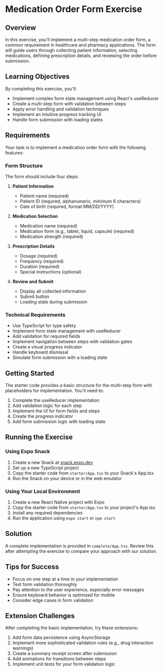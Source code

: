 # Medication Order Form Exercise

## Overview

In this exercise, you'll implement a multi-step medication order form, a common requirement in healthcare and pharmacy applications. The form will guide users through collecting patient information, selecting medications, defining prescription details, and reviewing the order before submission.

## Learning Objectives

By completing this exercise, you'll:

- Implement complex form state management using React's useReducer
- Create a multi-step form with validation between steps
- Apply error handling and validation techniques
- Implement an intuitive progress tracking UI
- Handle form submission with loading states

## Requirements

Your task is to implement a medication order form with the following features:

### Form Structure

The form should include four steps:

1. **Patient Information**
   - Patient name (required)
   - Patient ID (required, alphanumeric, minimum 6 characters)
   - Date of birth (required, format MM/DD/YYYY)

2. **Medication Selection**
   - Medication name (required)
   - Medication form (e.g., tablet, liquid, capsule) (required)
   - Medication strength (required)

3. **Prescription Details**
   - Dosage (required)
   - Frequency (required)
   - Duration (required)
   - Special instructions (optional)

4. **Review and Submit**
   - Display all collected information
   - Submit button
   - Loading state during submission

### Technical Requirements

- Use TypeScript for type safety
- Implement form state management with useReducer
- Add validation for required fields
- Implement navigation between steps with validation gates
- Create a visual progress indicator
- Handle keyboard dismissal
- Simulate form submission with a loading state

## Getting Started

The starter code provides a basic structure for the multi-step form with placeholders for implementation. You'll need to:

1. Complete the useReducer implementation
2. Add validation logic for each step
3. Implement the UI for form fields and steps
4. Create the progress indicator
5. Add form submission logic with loading state

## Running the Exercise

### Using Expo Snack

1. Create a new Snack at [snack.expo.dev](https://snack.expo.dev/)
2. Set up a new TypeScript project
3. Copy the starter code from `starter/App.tsx` to your Snack's App.tsx
4. Run the Snack on your device or in the web emulator

### Using Your Local Environment

1. Create a new React Native project with Expo
2. Copy the starter code from `starter/App.tsx` to your project's App.tsx
3. Install any required dependencies
4. Run the application using `expo start` or `npm start`

## Solution

A complete implementation is provided in `complete/App.tsx`. Review this after attempting the exercise to compare your approach with our solution.

## Tips for Success

- Focus on one step at a time in your implementation
- Test form validation thoroughly
- Pay attention to the user experience, especially error messages
- Ensure keyboard behavior is optimized for mobile
- Consider edge cases in form validation

## Extension Challenges

After completing the basic implementation, try these extensions:

1. Add form data persistence using AsyncStorage
2. Implement more sophisticated validation rules (e.g., drug interaction warnings)
3. Create a summary receipt screen after submission
4. Add animations for transitions between steps
5. Implement unit tests for your form validation logic 